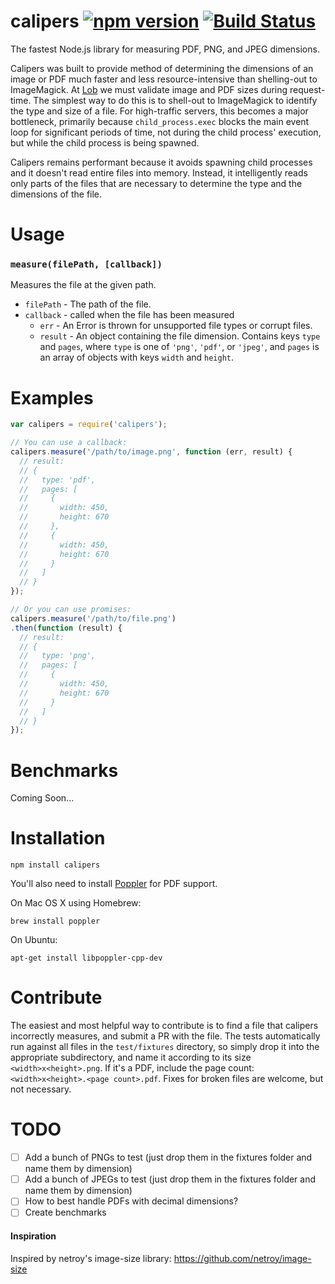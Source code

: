 # calipers [![npm version](https://badge.fury.io/js/calipers.svg)](http://badge.fury.io/js/calipers) [![Build Status](https://travis-ci.org/lob/calipers.svg)](https://travis-ci.org/lob/calipers)

The fastest Node.js library for measuring PDF, PNG, and JPEG dimensions.

Calipers was built to provide method of determining the dimensions of an image or PDF much faster and less resource-intensive than shelling-out to ImageMagick. At [Lob](https://lob.com) we must validate image and PDF sizes during request-time. The simplest way to do this is to shell-out to ImageMagick to identify the type and size of a file. For high-traffic servers, this becomes a major bottleneck, primarily because `child_process.exec` blocks the main event loop for significant periods of time, not during the child process' execution, but while the child process is being spawned.

Calipers remains performant because it avoids spawning child processes and it doesn't read entire files into memory. Instead, it intelligently reads only parts of the files that are necessary to determine the type and the dimensions of the file.

# Usage

### `measure(filePath, [callback])`

Measures the file at the given path.
- `filePath` - The path of the file.
- `callback` - called when the file has been measured
  - `err` - An Error is thrown for unsupported file types or corrupt files.
  - `result` - An object containing the file dimension. Contains keys `type` and `pages`, where `type` is one of `'png'`, `'pdf'`, or `'jpeg'`, and `pages` is an array of objects with keys `width` and `height`.

# Examples

```js
var calipers = require('calipers');

// You can use a callback:
calipers.measure('/path/to/image.png', function (err, result) {
  // result:
  // {
  //   type: 'pdf',
  //   pages: [
  //     {
  //       width: 450,
  //       height: 670
  //     },
  //     {
  //       width: 450,
  //       height: 670
  //     }
  //   ]
  // }
});

// Or you can use promises:
calipers.measure('/path/to/file.png')
.then(function (result) {
  // result:
  // {
  //   type: 'png',
  //   pages: [
  //     {
  //       width: 450,
  //       height: 670
  //     }
  //   ]
  // }
});
```

# Benchmarks

Coming Soon...

# Installation

```
npm install calipers
```

You'll also need to install [Poppler](http://poppler.freedesktop.org/) for PDF support.

On Mac OS X using Homebrew:

```
brew install poppler
```

On Ubuntu:

```
apt-get install libpoppler-cpp-dev
```

# Contribute

The easiest and most helpful way to contribute is to find a file that calipers incorrectly measures, and submit a PR with the file. The tests automatically run against all files in the `test/fixtures` directory, so simply drop it into the appropriate subdirectory, and name it according to its size `<width>x<height>.png`. If it's a PDF, include the page count: `<width>x<height>.<page count>.pdf`. Fixes for broken files are welcome, but not necessary.

# TODO

- [ ] Add a bunch of PNGs to test (just drop them in the fixtures folder and name them by dimension)
- [ ] Add a bunch of JPEGs to test (just drop them in the fixtures folder and name them by dimension)
- [ ] How to best handle PDFs with decimal dimensions?
- [ ] Create benchmarks

#### Inspiration

Inspired by netroy's image-size library: https://github.com/netroy/image-size
